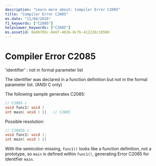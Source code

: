 ```yaml
---
description: "Learn more about: Compiler Error C2085"
title: "Compiler Error C2085"
ms.date: "11/04/2016"
f1_keywords: ["C2085"]
helpviewer_keywords: ["C2085"]
ms.assetid: 0a86785c-8e6f-481b-8c7b-412220c1950d
---
```

# Compiler Error C2085

'identifier' : not in formal parameter list

The identifier was declared in a function definition but not in the formal parameter list. (ANSI C only)

The following sample generates C2085:

```c
// C2085.c
void func1( void )
int main( void ) {}   // C2085
```

Possible resolution:

```c
// C2085b.c
void func1( void );
int main( void ) {}
```

With the semicolon missing, `func1()` looks like a function definition, not a prototype, so `main` is defined within `func1()`, generating Error C2085 for identifier `main`.
